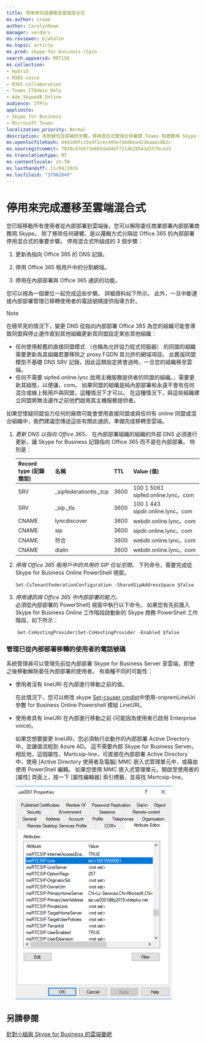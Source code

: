 ```yaml
---
title: 停用來完成遷移至雲端混合式
ms.author: crowe
author: CarolynRowe
manager: serdars
ms.reviewer: bjwhalen
ms.topic: article
ms.prod: skype-for-business-itpro
search.appverid: MET150
ms.collection:
- Hybrid
- M365-voice
- M365-collaboration
- Teams_ITAdmin_Help
- Adm_Skype4B_Online
audience: ITPro
appliesto:
- Skype for Business
- Microsoft Teams
localization_priority: Normal
description: 本附錄包含詳細的步驟，停用混合式雲端合併彙算 Teams 和商務用 Skype 的一部分。
ms.openlocfilehash: d441d9fcc5e4f2cec495efabdbea423eaaec882c
ms.sourcegitcommit: 7920c47eb73e665dad4bf7214b28541d357bce25
ms.translationtype: MT
ms.contentlocale: zh-TW
ms.lasthandoff: 11/04/2019
ms.locfileid: "37962049"
---
```

# <a name="disable-hybrid-to-complete-migration-to-the-cloud"></a>停用來完成遷移至雲端混合式

您已經移動所有使用者從內部部署到雲端後，您可以解除委任商業部署內部部署商務用 Skype。 除了移除任何硬體，是以邏輯方式分隔從 Office 365 的內部部署停用混合式的重要步驟。 停用混合式所組成的 3 個步驟：

1. 更新為指向 Office 365 的 DNS 記錄。

2. 停用 Office 365 租用戶中的分割網域。

3. 停用在內部部署與 Office 365 通訊的功能。

您可以視為一個單位一起完成這些步驟。 詳細資料如下所示。 此外，一旦中斷連接內部部署管理已移轉使用者的電話號碼提供指導方針。

> [!Note] 
> 在極罕見的情況下，變更 DNS 從指向內部部署 Office 365 為您的組織可能會導致同盟與停止運作直到其他組織更新其同盟設定某些其他組織：<ul><li>
任何使用較舊的直接同盟模式 （也稱為允許協力程式伺服器） 的同盟的組織需要更新為其組織若要移除之 proxy FQDN 其允許的網域項目。 此舊版同盟模型不基礎 DNS SRV 記錄，因此這類設定將會過時，一旦您的組織移至雲端。 </li><li>任何不需要 sipfed.online.lync 啟用主機服務提供者的同盟的組織。<span>，需要更新其組態，以便讓，com。 如果同盟的組織是純內部部署和永遠不會有任何混合或線上租用戶與同盟，這種情況下才可以。 在這種情況下，與這些組織建立同盟將無法運作之前他們啟用其主機服務提供者。</li></ul>如果您懷疑同盟協力任何的廠商可能會使用直接同盟或與任何有 online 同盟或混合組織中，我們建議您傳送這些有關此通訊，準備完成移轉至雲端。

1.  *更新 DNS 以指向 Office 365。*
在內部部署組織的組織的外部 DNS 必須進行更新，讓 Skype for Business 記錄指向 Office 365 而不是在內部部署。 特別是：

    |Record type (記錄類型)|名稱|TTL|Value (值)|
    |---|---|---|---|
    |SRV|_sipfederationtls._tcp|3600|100 1 5061 sipfed.online.lync。<span>com|
    |SRV|_sip._tls|3600|100 1 443 sipdir.online.lync。<span>com|
    |CNAME| lyncdiscover|   3600|   webdir.online.lync。<span>com|
    |CNAME| sip|    3600|   sipdir.online.lync。<span>com|
    |CNAME| 符合|   3600|   webdir.online.lync。<span>com|
    |CNAME| dialin  |3600|  webdir.online.lync。<span>com|

2.  *停用 Office 365 租用戶中的共用的 SIP 位址空間。*
下列命令，需要完成從 Skype for Business Online PowerShell 視窗。

    ```
    Set-CsTenantFederationConfiguration -SharedSipAddressSpace $false
    ```
 
3.  *停用通訊與 Office 365 中內部部署的能力。*  
必須從內部部署的 PowerShell] 視窗中執行以下命令。  如果您有先前匯入 Skype for Business Online 工作階段啟動新的 Skype 商務 PowerShell 工作階段，如下所示：

```
    Get-CsHostingProvider|Set-CsHostingProvider -Enabled $false
```

### <a name="manage-phone-numbers-for-users-who-were-migrated-from-on-premises"></a>管理已從內部部署移轉的使用者的電話號碼

系統管理員可以管理先前從內部部署 Skype for Business Server 至雲端，即使之後移動解除委任內部部署的使用者。 有兩種不同的可能性：

- 使用者沒有 lineURI 在內部進行移動之前的值。 

  在此情況下，您可以修改 skype [Set-csuser cmdlet](https://docs.microsoft.com/powershell/module/skype/set-csuser?view=skype-ps)中使用-onpremLineUri 參數 for Business Online Powershell 模組 LineURI。

- 使用者具有 lineURI 在內部進行移動之前 (可能因為使用者已啟用 Enterprise voice)。 

  如果您想要變更 lineURI，您必須執行此動作的內部部署 Active Directory 中，並讓值流程到 Azure AD。 這不需要內部 Skype for Business Server。 相反地，這個屬性，Msrtcsip-line，可直接在內部部署 Active Directory 中，使用 [Active Directory 使用者及電腦] MMC 嵌入式管理單元中，或藉由使用 PowerShell 編輯。 如果您使用 MMC 嵌入式管理單元，開啟至使用者的 [屬性] 頁面上，按一下 [屬性編輯器] 索引標籤，並尋找 Msrtcsip-line。

  ![Active Directory 使用者及電腦工具](../media/disable-hybrid-1.png)

## <a name="see-also"></a>另請參閱

[針對小組與 Skype for Business 的雲端彙總](cloud-consolidation.md)
